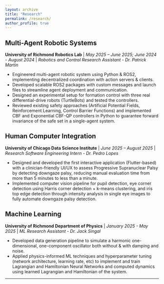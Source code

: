 ```yaml
---
layout: archive
title: "Research"
permalink: /research/
author_profile: true
---
```


## Multi-Agent Robotic Systems

**University of Richmond Robotics Lab** | _May 2025 – June 2025; June 2024 - August 2024_ |
_Robotics and Control Research Assistant - Dr. Patrick Martin_

- Engineered multi-agent robotic system using Python & ROS2, implementing decentralized coordination with action servers & clients.
- Developed scalable ROS2 packages with custom messages and launch files to streamline agent deployment and communication.
- Designed an experimental setup for formation control with three real differential-drive robots (TurtleBots) and tested the controllers.
- Reviewed existing safety approaches (Artificial Potential Fields, Reinforcement Learning, Control Barrier Functions) and implemented CBF and Exponential CBF-QP controllers in Python to guarantee forward invariance of the safe set in a single-agent system.

## Human Computer Integration

**University of Chicago Data Science Institute** | _June 2025 – August 2025_ |
_Research Software Engineering Intern - Dr. Pedro Lopes_

- Designed and developed the first interactive application (Flutter-based) with a clinician-friendly UI/UX to assess Progressive
  Supranuclear Palsy by detecting downgaze palsy, reducing manual evaluation time from more than 5 minutes to less than a minute.
- Implemented computer vision pipeline for pupil detection, eye corner detection using Harris corner detection + k-means clustering, and iris top edge detection through intensity analysis in single eye images to fully automate downgaze palsy detection.

## Machine Learning

**University of Richmond Department of Physics** | _January 2025 - May 2025_ | _ML Research Assistant - Dr. Jack Singal_

- Developed data generation pipeline to simulate a harmonic one-dimensional, one-component oscillator both without & with damping and noise.
- Applied physics-informed ML techniques and hyperparameter tuning (network architecture, learning rate, etc) to implement and train Lagrangian and Hamiltonian Neural Networks and computed dynamics using learned Lagrangian and Hamiltonian of the system.

---

